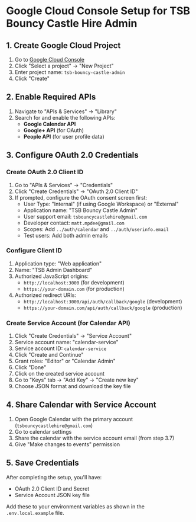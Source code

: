 # Google Cloud Console Setup for TSB Bouncy Castle Hire Admin

## 1. Create Google Cloud Project

1. Go to [Google Cloud Console](https://console.cloud.google.com/)
2. Click "Select a project" → "New Project"
3. Enter project name: `tsb-bouncy-castle-admin`
4. Click "Create"

## 2. Enable Required APIs

1. Navigate to "APIs & Services" → "Library"
2. Search for and enable the following APIs:
   - **Google Calendar API**
   - **Google+ API** (for OAuth)
   - **People API** (for user profile data)

## 3. Configure OAuth 2.0 Credentials

### Create OAuth 2.0 Client ID

1. Go to "APIs & Services" → "Credentials"
2. Click "Create Credentials" → "OAuth 2.0 Client ID"
3. If prompted, configure the OAuth consent screen first:
   - User Type: "Internal" (if using Google Workspace) or "External"
   - Application name: "TSB Bouncy Castle Admin"
   - User support email: `tsbouncycastlehire@gmail.com`
   - Developer contact: `matt.mpdee@gmail.com`
   - Scopes: Add `../auth/calendar` and `../auth/userinfo.email`
   - Test users: Add both admin emails

### Configure Client ID

1. Application type: "Web application"
2. Name: "TSB Admin Dashboard"
3. Authorized JavaScript origins:
   - `http://localhost:3000` (for development)
   - `https://your-domain.com` (for production)
4. Authorized redirect URIs:
   - `http://localhost:3000/api/auth/callback/google` (development)
   - `https://your-domain.com/api/auth/callback/google` (production)

### Create Service Account (for Calendar API)

1. Click "Create Credentials" → "Service Account"
2. Service account name: "calendar-service"
3. Service account ID: `calendar-service`
4. Click "Create and Continue"
5. Grant roles: "Editor" or "Calendar Admin"
6. Click "Done"
7. Click on the created service account
8. Go to "Keys" tab → "Add Key" → "Create new key"
9. Choose JSON format and download the key file

## 4. Share Calendar with Service Account

1. Open Google Calendar with the primary account (`tsbouncycastlehire@gmail.com`)
2. Go to calendar settings
3. Share the calendar with the service account email (from step 3.7)
4. Give "Make changes to events" permission

## 5. Save Credentials

After completing the setup, you'll have:
- OAuth 2.0 Client ID and Secret
- Service Account JSON key file

Add these to your environment variables as shown in the `.env.local.example` file.